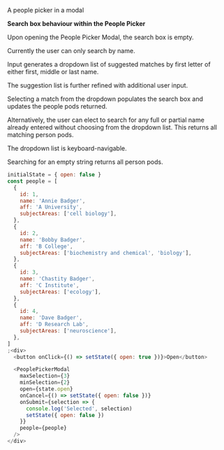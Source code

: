 A people picker in a modal

**Search box behaviour within the People Picker**

Upon opening the People Picker Modal, the search box is empty.

Currently the user can only search by name.

Input generates a dropdown list of suggested matches by first letter of either first, middle or last name.

The suggestion list is further refined with additional user input.

Selecting a match from the dropdown populates the search box and updates the people pods returned.

Alternatively, the user can elect to search for any full or partial name already entered without choosing from the dropdown list. This returns all matching person pods.

The dropdown list is keyboard-navigable.

Searching for an empty string returns all person pods.

```js
initialState = { open: false }
const people = [
  {
    id: 1,
    name: 'Annie Badger',
    aff: 'A University',
    subjectAreas: ['cell biology'],
  },
  {
    id: 2,
    name: 'Bobby Badger',
    aff: 'B College',
    subjectAreas: ['biochemistry and chemical', 'biology'],
  },
  {
    id: 3,
    name: 'Chastity Badger',
    aff: 'C Institute',
    subjectAreas: ['ecology'],
  },
  {
    id: 4,
    name: 'Dave Badger',
    aff: 'D Research Lab',
    subjectAreas: ['neuroscience'],
  },
]
;<div>
  <button onClick={() => setState({ open: true })}>Open</button>

  <PeoplePickerModal
    maxSelection={3}
    minSelection={2}
    open={state.open}
    onCancel={() => setState({ open: false })}
    onSubmit={selection => {
      console.log('Selected', selection)
      setState({ open: false })
    }}
    people={people}
  />
</div>
```
